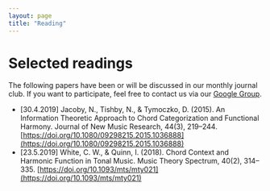 ```yaml
---
layout: page
title: "Reading"
---
```


# Selected readings
The following papers have been or will be discussed in our monthly journal club. If you want to participate, feel free to contact us via our [Google Group](https://groups.google.com/forum/#!forum/computational-musicology).

* [30.4.2019] Jacoby, N., Tishby, N., & Tymoczko, D. (2015). An Information Theoretic Approach to Chord Categorization and Functional Harmony. Journal of New Music Research, 44(3), 219–244. [https://doi.org/10.1080/09298215.2015.1036888](https://doi.org/10.1080/09298215.2015.1036888)
* [23.5.2019] White, C. W., & Quinn, I. (2018). Chord Context and Harmonic Function in Tonal Music. Music Theory Spectrum, 40(2), 314–335. [https://doi.org/10.1093/mts/mty021](https://doi.org/10.1093/mts/mty021)
